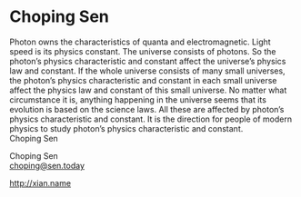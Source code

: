 # Choping Sen

Photon owns the characteristics of quanta and electromagnetic. Light speed is its physics
constant. The universe consists of photons. So the photon’s physics characteristic and constant
affect the universe’s physics law and constant. If the whole universe consists of many small
universes, the photon’s physics characteristic and constant in each small universe affect the
physics law and constant of this small universe. No matter what circumstance it is, anything
happening in the universe seems that its evolution is based on the science laws. All these are
affected by photon’s physics characteristic and constant. It is the direction for people of modern
physics to study photon’s physics characteristic and constant.                                                                                  
                                                                                Choping Sen

Choping Sen   
choping@sen.today 

http://xian.name
